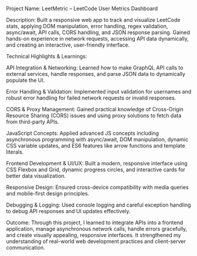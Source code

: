 Project Name: LeetMetric – LeetCode User Metrics Dashboard

Description:
Built a responsive web app to track and visualize LeetCode stats, applying DOM manipulation, error handling, regex validation, async/await, API calls, CORS handling, and JSON response parsing. Gained hands-on experience in network requests, accessing API data dynamically, and creating an interactive, user-friendly interface.

Technical Highlights & Learnings:

API Integration & Networking: Learned how to make GraphQL API calls to external services, handle responses, and parse JSON data to dynamically populate the UI.

Error Handling & Validation: Implemented input validation for usernames and robust error handling for failed network requests or invalid responses.

CORS & Proxy Management: Gained practical knowledge of Cross-Origin Resource Sharing (CORS) issues and using proxy solutions to fetch data from third-party APIs.

JavaScript Concepts: Applied advanced JS concepts including asynchronous programming with async/await, DOM manipulation, dynamic CSS variable updates, and ES6 features like arrow functions and template literals.

Frontend Development & UI/UX: Built a modern, responsive interface using CSS Flexbox and Grid, dynamic progress circles, and interactive cards for better data visualization.

Responsive Design: Ensured cross-device compatibility with media queries and mobile-first design principles.

Debugging & Logging: Used console logging and careful exception handling to debug API responses and UI updates effectively.

Outcome:
Through this project, I learned to integrate APIs into a frontend application, manage asynchronous network calls, handle errors gracefully, and create visually appealing, responsive interfaces. It strengthened my understanding of real-world web development practices and client-server communication.
